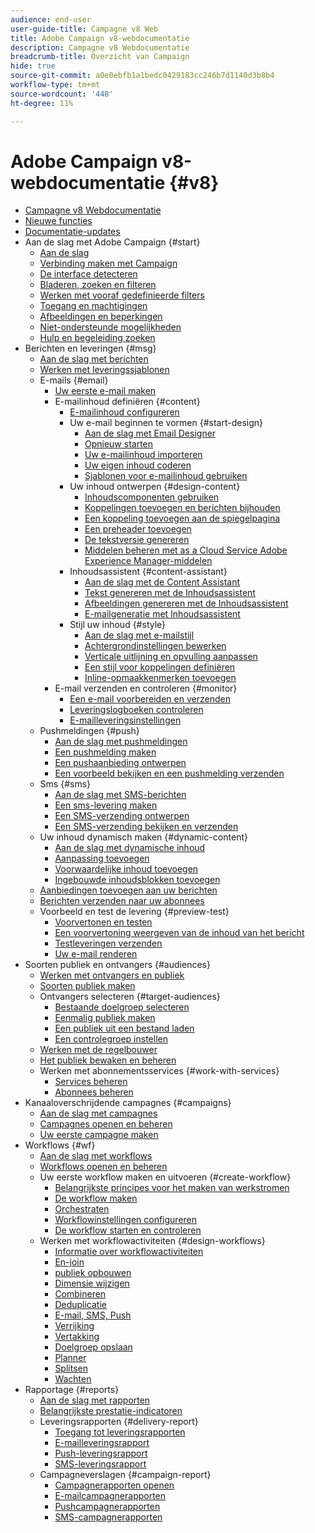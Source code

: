 ```yaml
---
audience: end-user
user-guide-title: Campagne v8 Web
title: Adobe Campaign v8-webdocumentatie
description: Campagne v8 Webdocumentatie
breadcrumb-title: Overzicht van Campaign
hide: true
source-git-commit: a0e0ebfb1a1bedc0429183cc246b7d1140d3b8b4
workflow-type: tm+mt
source-wordcount: '448'
ht-degree: 11%

---
```



# Adobe Campaign v8-webdocumentatie {#v8}

+ [Campagne v8 Webdocumentatie](campaign-web-home.md)
+ [Nieuwe functies](rn/whats-new.md)
+ [Documentatie-updates](rn/documentation-updates.md)
+ Aan de slag met Adobe Campaign {#start}
   + [Aan de slag](get-started/get-started.md)
   + [Verbinding maken met Campaign](get-started/connect-to-campaign.md)
   + [De interface detecteren](get-started/user-interface.md)
   + [Bladeren, zoeken en filteren](get-started/list-filters.md)
   + [Werken met vooraf gedefinieerde filters](get-started/predefined-filters.md)
   + [Toegang en machtigingen](get-started/permissions.md)
   + [Afbeeldingen en beperkingen](get-started/guardrails.md)
   + [Niet-ondersteunde mogelijkheden](get-started/unsupported.md)
   + [Hulp en begeleiding zoeken](get-started/using-ai.md)
+ Berichten en leveringen {#msg}
   + [Aan de slag met berichten](msg/gs-messages.md)
   + [Werken met leveringssjablonen](msg/delivery-template.md)
   + E-mails {#email}
      + [Uw eerste e-mail maken](email/create-email.md)
      + E-mailinhoud definiëren {#content}
         + [E-mailinhoud configureren](content/edit-content.md)
         + Uw e-mail beginnen te vormen {#start-design}
            + [Aan de slag met Email Designer](content/get-started-email-designer.md)
            + [Opnieuw starten](content/create-email-content.md)
            + [Uw e-mailinhoud importeren](content/existing-content.md)
            + [Uw eigen inhoud coderen](content/code-content.md)
            + [Sjablonen voor e-mailinhoud gebruiken](content/email-sample-templates.md)
         + Uw inhoud ontwerpen {#design-content}
            + [Inhoudscomponenten gebruiken](content/content-components.md)
            + [Koppelingen toevoegen en berichten bijhouden](content/message-tracking.md)
            + [Een koppeling toevoegen aan de spiegelpagina](content/mirror-page.md)
            + [Een preheader toevoegen](content/preheader.md)
            + [De tekstversie genereren](content/text-version-email.md)
            + [Middelen beheren met as a Cloud Service Adobe Experience Manager-middelen](content/aem-assets.md)
         + Inhoudsassistent {#content-assistant}
            + [Aan de slag met de Content Assistant](content/generative-gs.md)
            + [Tekst genereren met de Inhoudsassistent](content/generative-content.md)
            + [Afbeeldingen genereren met de Inhoudsassistent](content/generative-image.md)
            + [E-mailgeneratie met Inhoudsassistent](content/generative-email.md)
         + Stijl uw inhoud {#style}
            + [Aan de slag met e-mailstijl](content/get-started-email-style.md)
            + [Achtergrondinstellingen bewerken](content/backgrounds.md)
            + [Verticale uitlijning en opvulling aanpassen](content/alignment-and-padding.md)
            + [Een stijl voor koppelingen definiëren](content/styling-links.md)
            + [Inline-opmaakkenmerken toevoegen](content/inline-styling.md)
      + E-mail verzenden en controleren {#monitor}
         + [Een e-mail voorbereiden en verzenden](monitor/prepare-send.md)
         + [Leveringslogboeken controleren](monitor/delivery-logs.md)
         + [E-mailleveringsinstellingen](advanced-settings/delivery-settings.md)
   + Pushmeldingen {#push}
      + [Aan de slag met pushmeldingen](push/gs-push.md)
      + [Een pushmelding maken](push/create-push.md)
      + [Een pushaanbieding ontwerpen](push/content-push.md)
      + [Een voorbeeld bekijken en een pushmelding verzenden](push/send-push.md)
   + Sms {#sms}
      + [Aan de slag met SMS-berichten](sms/gs-sms.md)
      + [Een sms-levering maken](sms/create-sms.md)
      + [Een SMS-verzending ontwerpen](sms/content-sms.md)
      + [Een SMS-verzending bekijken en verzenden](sms/send-sms.md)
   + Uw inhoud dynamisch maken {#dynamic-content}
      + [Aan de slag met dynamische inhoud](personalization/gs-personalization.md)
      + [Aanpassing toevoegen](personalization/personalize.md)
      + [Voorwaardelijke inhoud toevoegen](personalization/conditions.md)
      + [Ingebouwde inhoudsblokken toevoegen](personalization/content-blocks.md)
   + [Aanbiedingen toevoegen aan uw berichten](content/offers.md)
   + [Berichten verzenden naar uw abonnees](content/send-to-subscribers.md)
   + Voorbeeld en test de levering {#preview-test}
      + [Voorvertonen en testen](preview-test/preview-test.md)
      + [Een voorvertoning weergeven van de inhoud van het bericht](preview-test/preview-content.md)
      + [Testleveringen verzenden](preview-test/test-deliveries.md)
      + [Uw e-mail renderen](preview-test/email-rendering.md)
+ Soorten publiek en ontvangers {#audiences}
   + [Werken met ontvangers en publiek](audience/about-recipients.md)
   + [Soorten publiek maken](audience/create-audience.md)
   + Ontvangers selecteren {#target-audiences}
      + [Bestaande doelgroep selecteren](audience/add-audience.md)
      + [Eenmalig publiek maken](audience/one-time-audience.md)
      + [Een publiek uit een bestand laden](audience/file-audience.md)
      + [Een controlegroep instellen](audience/control-group.md)
   + [Werken met de regelbouwer](audience/segment-builder.md)
   + [Het publiek bewaken en beheren](audience/manage-audience.md)
   + Werken met abonnementsservices {#work-with-services}
      + [Services beheren](audience/manage-services.md)
      + [Abonnees beheren](audience/manage-subscribers.md)
+ Kanaaloverschrijdende campagnes {#campaigns}
   + [Aan de slag met campagnes](campaigns/gs-campaigns.md)
   + [Campagnes openen en beheren](campaigns/manage-campaigns.md)
   + [Uw eerste campagne maken](campaigns/create-campaigns.md)
+ Workflows {#wf}
   + [Aan de slag met workflows](workflows/gs-workflows.md)
   + [Workflows openen en beheren](workflows/access-monitor.md)
   + Uw eerste workflow maken en uitvoeren {#create-workflow}
      + [Belangrijkste principes voor het maken van werkstromen](workflows/gs-workflow-creation.md)
      + [De workflow maken](workflows/create-workflow.md)
      + [Orchestraten](workflows/orchestrate-activities.md)
      + [Workflowinstellingen configureren](workflows/workflow-settings.md)
      + [De workflow starten en controleren](workflows/start-monitor-workflows.md)
   + Werken met workflowactiviteiten {#design-workflows}
      + [Informatie over workflowactiviteiten](workflows/activities/about-activities.md)
      + [En-join](workflows/activities/and-join.md)
      + [publiek opbouwen](workflows/activities/build-audience.md)
      + [Dimensie wijzigen](workflows/activities/change-dimension.md)
      + [Combineren](workflows/activities/combine.md)
      + [Deduplicatie](workflows/activities/deduplication.md)
      + [E-mail, SMS, Push](workflows/activities/channels.md)
      + [Verrijking](workflows/activities/enrichment.md)
      + [Vertakking](workflows/activities/fork.md)
      + [Doelgroep opslaan](workflows/activities/save-audience.md)
      + [Planner](workflows/activities/scheduler.md)
      + [Splitsen](workflows/activities/split.md)
      + [Wachten](workflows/activities/wait.md)
+ Rapportage {#reports}
   + [Aan de slag met rapporten](reporting/gs-reports.md)
   + [Belangrijkste prestatie-indicatoren](reporting/kpis.md)
   + Leveringsrapporten {#delivery-report}
      + [Toegang tot leveringsrapporten](reporting/delivery-reports.md)
      + [E-mailleveringsrapport](reporting/email-report.md)
      + [Push-leveringsrapport](reporting/push-report.md)
      + [SMS-leveringsrapport](reporting/sms-report.md)
   + Campagneverslagen {#campaign-report}
      + [Campagnerapporten openen](reporting/campaign-reports.md)
      + [E-mailcampagnerapporten](reporting/campaign-reports-email.md)
      + [Pushcampagnerapporten](reporting/campaign-reports-push.md)
      + [SMS-campagnerapporten](reporting/campaign-reports-sms.md)
